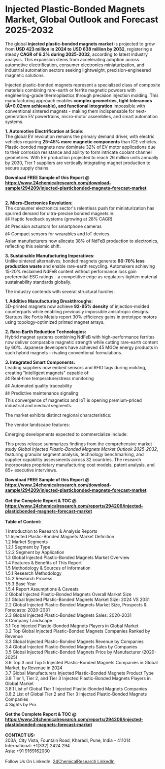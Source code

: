 <h1>Injected Plastic-Bonded Magnets Market, Global Outlook and Forecast 2025-2032</h1><p>The global <strong>injected plastic-bonded magnets market</strong> is projected to grow from <strong>USD 423 million in 2024 to USD 638 million by 2032</strong>, registering a steady <strong>CAGR of 6.2% during 2025-2032</strong>, according to latest industry analysis. This expansion stems from accelerating adoption across automotive electrification, consumer electronics miniaturization, and industrial automation sectors seeking lightweight, precision-engineered magnetic solutions.</p><p>Injected plastic-bonded magnets represent a specialized class of composite materials combining rare-earth or ferrite magnetic powders with engineering-grade thermoplastics through precision injection molding. This manufacturing approach enables <strong>complex geometries, tight tolerances (Â±0.02mm achievable), and functional integration</strong> impossible with conventional sintered magnets - making them indispensable for next-generation EV powertrains, micro-motor assemblies, and smart automation systems.</p><p><strong>1. Automotive Electrification at Scale:</strong><br>
The global EV revolution remains the primary demand driver, with electric vehicles requiring <strong>25-45% more magnetic components</strong> than ICE vehicles. Plastic-bonded magnets now dominate 32% of EV motor applications due to their corrosion resistance and ability to form intricate coolant channel geometries. With EV production projected to reach 26 million units annually by 2030, Tier 1 suppliers are vertically integrating magnet production to secure supply chains.</p><div><b>Download FREE Sample of this Report @ 
            <a href="https://www.24chemicalresearch.com/download-sample/294209/injected-plasticbonded-magnets-forecast-market">
            https://www.24chemicalresearch.com/download-sample/294209/injected-plasticbonded-magnets-forecast-market</a></b></div><br><p><strong>2. Micro-Electronics Revolution:</strong><br>
The consumer electronics sector's relentless push for miniaturization has spurred demand for ultra-precise bonded magnets in:<br>
â¢ Haptic feedback systems (growing at 28% CAGR)<br>
â¢ Precision actuators for smartphone cameras<br>
â¢ Compact sensors for wearables and IoT devices<br>
Asian manufacturers now allocate 38% of NdFeB production to electronics, reflecting this seismic shift.</p><p><strong>3. Sustainable Manufacturing Imperatives:</strong><br>
Unlike sintered alternatives, bonded magnets generate <strong>60-70% less production waste</strong> and enable rare-earth recycling. Automakers achieving 15-20% reclaimed NdFeB content without performance loss gain preferential ESG ratings - a competitive edge as regulators tighten material sustainability standards globally.</p><p>The industry contends with several structural hurdles:</p><p><strong>1. Additive Manufacturing Breakthroughs:</strong><br>
3D-printed magnets now achieve <strong>92-95% density</strong> of injection-molded counterparts while enabling previously impossible anisotropic designs. Startups like Fortis Metals report 30% efficiency gains in prototype motors using topology-optimized printed magnet arrays.</p><p><strong>2. Rare-Earth Reduction Technologies:</strong><br>
Hybrid magnet systems combining NdFeB with high-performance ferrites now deliver comparable magnetic strength while cutting rare-earth content by 60%. Japanese developers have achieved 45 MGOe energy products in such hybrid magnets - rivaling conventional formulations.</p><p><strong>3. Integrated Smart Components:</strong><br>
Leading suppliers now embed sensors and RFID tags during molding, creating "intelligent magnets" capable of:<br>
â¢ Real-time temperature/stress monitoring<br>
â¢ Automated quality traceability<br>
â¢ Predictive maintenance signaling<br>
This convergence of magnetics and IoT is opening premium-priced industrial and medical segments.</p><p>The market exhibits distinct regional characteristics:</p><p>The vendor landscape features:</p><p>Emerging developments expected to commercialize include:</p><p>This press release summarizes findings from the comprehensive market study <em>Global Injected Plastic-Bonded Magnets Market Outlook 2025-2032</em>, featuring granular segment analysis, technology benchmarking, and supplier capability assessments across 32 countries. The research incorporates proprietary manufacturing cost models, patent analysis, and 85+ executive interviews.</p><div><b>Download FREE Sample of this Report @ 
            <a href="https://www.24chemicalresearch.com/download-sample/294209/injected-plasticbonded-magnets-forecast-market">
            https://www.24chemicalresearch.com/download-sample/294209/injected-plasticbonded-magnets-forecast-market</a></b></div><br><div><b>Get the Complete Report & TOC @ 
            <a href="https://www.24chemicalresearch.com/reports/294209/injected-plasticbonded-magnets-forecast-market">
            https://www.24chemicalresearch.com/reports/294209/injected-plasticbonded-magnets-forecast-market</a></b></div><br>
            <b>Table of Content:</b><p>1 Introduction to Research & Analysis Reports<br />
 1.1 Injected Plastic-Bonded Magnets Market Definition<br />
 1.2 Market Segments<br />
 1.2.1 Segment by Type<br />
 1.2.2 Segment by Application<br />
 1.3 Global Injected Plastic-Bonded Magnets Market Overview<br />
 1.4 Features & Benefits of This Report<br />
 1.5 Methodology & Sources of Information<br />
 1.5.1 Research Methodology<br />
 1.5.2 Research Process<br />
 1.5.3 Base Year<br />
 1.5.4 Report Assumptions & Caveats<br />
2 Global Injected Plastic-Bonded Magnets Overall Market Size<br />
 2.1 Global Injected Plastic-Bonded Magnets Market Size: 2024 VS 2031<br />
 2.2 Global Injected Plastic-Bonded Magnets Market Size, Prospects & Forecasts: 2020-2031<br />
 2.3 Global Injected Plastic-Bonded Magnets Sales: 2020-2031<br />
3 Company Landscape<br />
 3.1 Top Injected Plastic-Bonded Magnets Players in Global Market<br />
 3.2 Top Global Injected Plastic-Bonded Magnets Companies Ranked by Revenue<br />
 3.3 Global Injected Plastic-Bonded Magnets Revenue by Companies<br />
 3.4 Global Injected Plastic-Bonded Magnets Sales by Companies<br />
 3.5 Global Injected Plastic-Bonded Magnets Price by Manufacturer (2020-2025)<br />
 3.6 Top 3 and Top 5 Injected Plastic-Bonded Magnets Companies in Global Market, by Revenue in 2024<br />
 3.7 Global Manufacturers Injected Plastic-Bonded Magnets Product Type<br />
 3.8 Tier 1, Tier 2, and Tier 3 Injected Plastic-Bonded Magnets Players in Global Market<br />
 3.8.1 List of Global Tier 1 Injected Plastic-Bonded Magnets Companies<br />
 3.8.2 List of Global Tier 2 and Tier 3 Injected Plastic-Bonded Magnets Companies<br />
4 Sights by Pro</p><div><b>Get the Complete Report & TOC @ 
            <a href="https://www.24chemicalresearch.com/reports/294209/injected-plasticbonded-magnets-forecast-market">
            https://www.24chemicalresearch.com/reports/294209/injected-plasticbonded-magnets-forecast-market</a></b></div><br><b>CONTACT US:</b><br>
            203A, City Vista, Fountain Road, Kharadi, Pune, India - 411014<br>
            International: +1(332) 2424 294<br>
            Asia: +91 9169162030 <br><br>
            Follow Us On LinkedIn: <a href="https://www.linkedin.com/company/24chemicalresearch/">24ChemicalResearch LinkedIn</a>